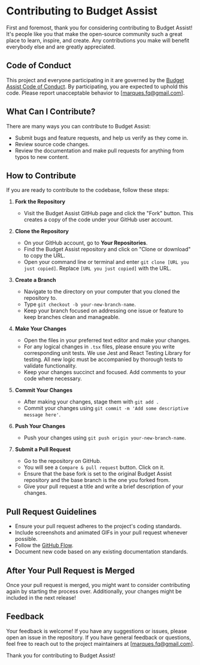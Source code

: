 # Contributing to Budget Assist

First and foremost, thank you for considering contributing to Budget Assist! It's people like you that make the open-source community such a great place to learn, inspire, and create. Any contributions you make will benefit everybody else and are greatly appreciated.

## Code of Conduct

This project and everyone participating in it are governed by the [Budget Assist Code of Conduct](CODE_OF_CONDUCT.md). By participating, you are expected to uphold this code. Please report unacceptable behavior to [marques.fq@gmail.com].

## What Can I Contribute?

There are many ways you can contribute to Budget Assist:

- Submit bugs and feature requests, and help us verify as they come in.
- Review source code changes.
- Review the documentation and make pull requests for anything from typos to new content.

## How to Contribute

If you are ready to contribute to the codebase, follow these steps:

1. **Fork the Repository**
   - Visit the Budget Assist GitHub page and click the "Fork" button. This creates a copy of the code under your GitHub user account.

2. **Clone the Repository**
   - On your GitHub account, go to **Your Repositories**.
   - Find the Budget Assist repository and click on "Clone or download" to copy the URL.
   - Open your command line or terminal and enter `git clone [URL you just copied]`. Replace `[URL you just copied]` with the URL.

3. **Create a Branch**
   - Navigate to the directory on your computer that you cloned the repository to.
   - Type `git checkout -b your-new-branch-name`.
   - Keep your branch focused on addressing one issue or feature to keep branches clean and manageable.
   
4. **Make Your Changes**
   - Open the files in your preferred text editor and make your changes.
   - For any logical changes in `.tsx` files, please ensure you write corresponding unit tests. We use Jest and React Testing Library for testing. All new logic must be accompanied by thorough tests to validate functionality.
   - Keep your changes succinct and focused. Add comments to your code where necessary.

5. **Commit Your Changes**
   - After making your changes, stage them with `git add .`
   - Commit your changes using `git commit -m 'Add some descriptive message here'`.

6. **Push Your Changes**
   - Push your changes using `git push origin your-new-branch-name`.

7. **Submit a Pull Request**
   - Go to the repository on GitHub.
   - You will see a `Compare & pull request` button. Click on it.
   - Ensure that the base fork is set to the original Budget Assist repository and the base branch is the one you forked from.
   - Give your pull request a title and write a brief description of your changes.

## Pull Request Guidelines

- Ensure your pull request adheres to the project's coding standards.
- Include screenshots and animated GIFs in your pull request whenever possible.
- Follow the [GitHub Flow](https://guides.github.com/introduction/flow/).
- Document new code based on any existing documentation standards.

## After Your Pull Request is Merged

Once your pull request is merged, you might want to consider contributing again by starting the process over. Additionally, your changes might be included in the next release!

## Feedback

Your feedback is welcome! If you have any suggestions or issues, please open an issue in the repository. If you have general feedback or questions, feel free to reach out to the project maintainers at [marques.fq@gmail.com].

Thank you for contributing to Budget Assist!
